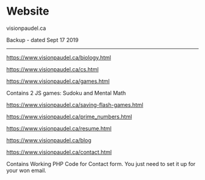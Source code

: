# Website

visionpaudel.ca

Backup - dated Sept 17 2019

---

https://www.visionpaudel.ca/biology.html

https://www.visionpaudel.ca/cs.html

https://www.visionpaudel.ca/games.html

Contains 2 JS games:
Sudoku and
Mental Math

https://www.visionpaudel.ca/saving-flash-games.html

https://www.visionpaudel.ca/prime_numbers.html

https://www.visionpaudel.ca/resume.html

https://www.visionpaudel.ca/blog

https://www.visionpaudel.ca/contact.html

Contains Working PHP Code for Contact form.
You just need to set it up for your won email.
